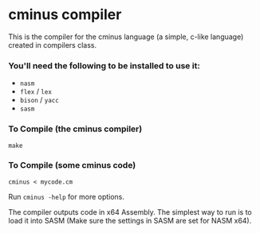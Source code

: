 # cminus compiler

This is the compiler for the cminus language (a simple, c-like language) created in compilers class.

### You'll need the following to be installed to use it:
- `nasm`
- `flex` / `lex`
- `bison` / `yacc`
- `sasm`

### To Compile (the cminus compiler)
```
make
```

### To Compile (some cminus code)
```
cminus < mycode.cm
```
Run `cminus -help` for more options.

The compiler outputs code in x64 Assembly. The simplest way to run is to load it into SASM (Make sure the settings in SASM are set for NASM x64).